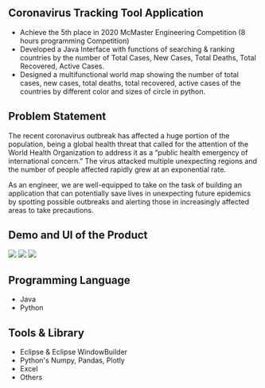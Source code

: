 ## Coronavirus Tracking Tool Application

- Achieve the 5th place in 2020 McMaster Engineering Competition (8 hours programming Competition)
- Developed a Java Interface with functions of searching & ranking countries by the number of Total Cases, New Cases, Total Deaths, Total Recovered, Active Cases.
- Designed a multifunctional world map showing the number of total cases, new cases, total deaths, total recovered, active cases of the countries by different color and sizes of circle in python.

## Problem Statement

The recent coronavirus outbreak has affected a huge portion of the population, being a 
global health threat that called for the attention of the World Health Organization to address 
it as a “public health emergency of international concern.” The virus attacked multiple 
unexpecting regions and the number of people affected rapidly grew at an exponential rate. 

As an engineer, we are well-equipped to take on the task of building an application that can 
potentially save lives in unexpecting future epidemics by spotting possible outbreaks and 
alerting those in increasingly affected areas to take precautions. 

## Demo and UI of the Product
![](https://github.com/Martin-Mai/virus-tracking-application-mcj/blob/main/Coronavirus_Map.jpg)
![](https://github.com/Martin-Mai/virus-tracking-application-mcj/blob/main/Eclipse_UI.jpg)
![](https://github.com/Martin-Mai/virus-tracking-application-mcj/blob/main/Ranking.jpg)

## Programming Language
- Java
- Python

## Tools & Library
- Eclipse & Eclipse WindowBuilder
- Python's Numpy, Pandas, Plotly
- Excel
- Others
